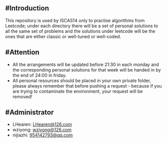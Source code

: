#Introduction
-------------
This repository is used by ISCAS14 only to practise algorithms from Leetcode; under each directory there will be a set of personal solutions to all the same set of problems and the solutions under leetcode will be the ones that are either classic or well-tuned or well-coded.

#Attention
----------
* All the arrangements will be updated before 21:30 in each monday and the corresponding personal solutions for that week will be handed in by the end of 24:00 in friday.
* All personal resources should be placed in your own private folder, please always remember that before pushing a request - because if you are trying to contaminate the environment, your request will be removed!

#Administrator
--------------
* LHearen: LHearen@126.com
* wziyong: wziyong@126.com
* nijiazhi: 954142793@qq.com
